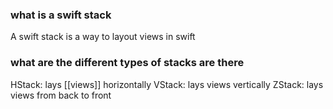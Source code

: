 ### what is a swift stack
A swift stack is a way to layout views in swift

### what are the different types of stacks are there

HStack: lays [[views]] horizontally
VStack: lays views vertically
ZStack: lays views from back to front

